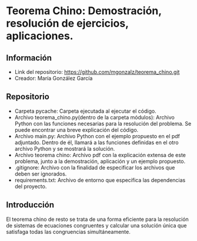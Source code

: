 # Teorema Chino: Demostración, resolución de ejercicios, aplicaciones.
## Información
- Link del repositorio: https://github.com/mgonzalz/teorema_chino.git
- Creador: María González García
## Repositorio
- Carpeta pycache: Carpeta ejecutada al ejecutar el código.
- Archivo teorema_chino.py(dentro de la carpeta módulos): Archivo Python con las funciones necesarias para la resolución del problema. Se puede encontrar una breve explicación del código.
- Archivo main.py: Archivo Python con el ejemplo propuesto en el pdf adjuntado. Dentro de él, llamará a las funciones definidas en el otro archivo Python y se mostrará la solución.
- Archivo teorema chino: Archivo pdf con la explicación extensa de este problema, junto a la demostración, aplicación y un ejemplo propuesto.
- .gitignore: Archivo con la finalidad de especificar los archivos que deben ser ignorados.
- requirements.txt: Archivo de entorno que especifica las dependencias del proyecto.
## Introducción
El teorema chino de resto se trata de una forma eficiente para la resolución de sistemas de ecuaciones congruentes y calcular una solución única que satisfaga todas las congruencias simultáneamente.

